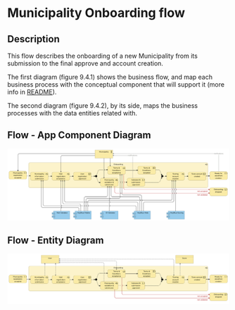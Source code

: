 # Municipality Onboarding flow

## Description

This flow describes the onboarding of a new Municipality from its submission to the final approve and account creation.

The first diagram (figure 9.4.1) shows the business flow, and map each business process with the conceptual component that will support it (more info in [README](/README.md#application-component-collaboration-views)).

The second diagram (figure 9.4.2), by its side, maps the business processes with the data entities related with.

## Flow - App Component Diagram

![Figure 9.4.1 - Municipality Onboarding - App Component](/Assets/Municipality-onboarding-Application-Coverage.png "Figure 9.4.1 - Municipality Onboarding - App Component")

## Flow - Entity Diagram

![Figure 9.4.2 - Municipality Onboarding - Entity](/Assets/Municipality-onboarding-Business-Entities.png "Figure 9.4.2 - Municipality Onboarding - Entity")